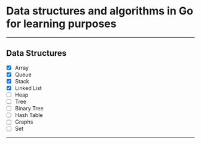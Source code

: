 # Data structures and algorithms in Go for learning purposes

----------------------------------------------------------

## Data Structures

 - [X] Array
 - [X] Queue
 - [X] Stack
 - [X] Linked List
 - [ ] Heap
 - [ ] Tree
 - [ ] Binary Tree
 - [ ] Hash Table
 - [ ] Graphs
 - [ ] Set

-----------------------------------------------------------------